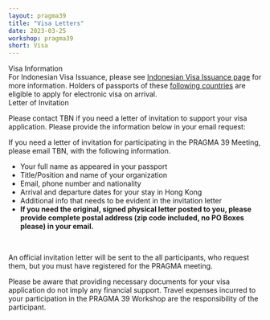 ```yaml
---
layout: pragma39
title: "Visa Letters"
date: 2023-03-25
workshop: pragma39
short: Visa
---
```


<div class="border39">Visa Information</div>
For Indonesian Visa Issuance, please see <a
href="https://molina.imigrasi.go.id/">Indonesian Visa Issuance page</a> for more information. Holders of passports of these <a href="https://molina.imigrasi.go.id/front/faq">following countries</a> are eligible to apply for electronic visa on arrival.

<div class="border39">Letter of Invitation</div>

Please contact TBN if you need a letter of invitation to support your visa application. Please provide the information below in your email request: <br />

If you need a letter of invitation for participating in the PRAGMA 39 Meeting, please email
TBN, with the following information.

<p>
<ul>
<li>Your full name as appeared in your passport </li>
<li>Title/Position and name of your organization</li>
<li>Email, phone number and nationality</li>
<li>Arrival and departure dates for your stay in Hong Kong</li>
<li>Additional info that needs to be evident in the invitation letter</li>
<li><strong>If you need the original, signed physical letter posted to you, please provide complete postal address (zip code included, no PO Boxes please) in your email.</strong></li>
</ul>

<br>

An official invitation letter will be sent to the all participants, who request them, but you must have
registered for the PRAGMA meeting.

Please be aware that providing necessary documents for your visa application do not imply any financial support.
Travel expenses incurred to your participation in the PRAGMA 39 Workshop are
the responsibility of the participant.
